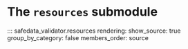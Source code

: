 # The `resources` submodule

::: safedata_validator.resources
    rendering:
        show_source: true
        group_by_category: false
        members_order: source
